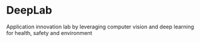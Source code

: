 # DeepLab
Application innovation lab by leveraging computer vision and deep learning for health, safety and environment
